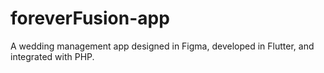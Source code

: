 # foreverFusion-app
A wedding management app designed in Figma, developed in Flutter, and integrated with PHP.
